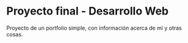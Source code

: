 # Proyecto final - Desarrollo Web
Proyecto de un portfolio simple, con información acerca de mí y otras cosas.
